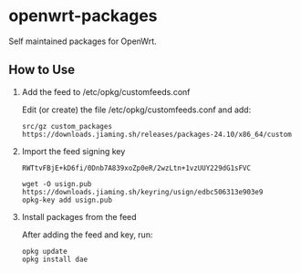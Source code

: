 # openwrt-packages
Self maintained packages for OpenWrt.

## How to Use

1. Add the feed to /etc/opkg/customfeeds.conf

    Edit (or create) the file /etc/opkg/customfeeds.conf and add:
    ```
    src/gz custom_packages https://downloads.jiaming.sh/releases/packages-24.10/x86_64/custom
    ```

2. Import the feed signing key

    ```
    RWTtvFBjE+kD6fi/0Dnb7A839xoZp0eR/2wzLtn+1vzUUY229dG1sFVC
    ```

    ```shell
    wget -O usign.pub https://downloads.jiaming.sh/keyring/usign/edbc506313e903e9
    opkg-key add usign.pub
    ```

3. Install packages from the feed

    After adding the feed and key, run:
    ```shell
    opkg update
    opkg install dae
    ```
